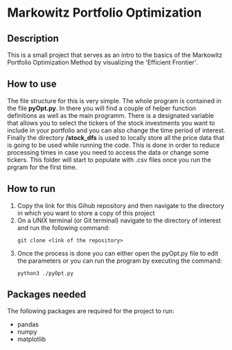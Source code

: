 # Markowitz Portfolio Optimization

## Description
This is a small project that serves as an intro to the basics of the Markowitz Portfolio Optimization Method by visualizing the 'Efficient Frontier'.

## How to use
The file structure for this is very simple. The whole program is contained in the file **pyOpt.py**. In there you will find a couple of helper function definitions as well as the main programm. There is a designated variable that allows you to select the tickers of the stock investments you want to include in your portfolio and you can also change the time period of interest. 
Finally the directory **/stock_dfs** is used to locally store all the price data that is going to be used while running the code. This is done in order to reduce processing times in case you need to access the data or change some tickers. This folder will start to populate with .csv files once you run the prgram for the first time. 

## How to run
1. Copy the link for this Gihub repository and then navigate to the directory in which you want to store a copy of this project
2. On a UNIX terminal (or Git terminal) navigate to the directory of interest and run the following command:
    ```
    git clone <link of the repository>
    ```
3. Once the process is done you can either open the pyOpt.py file to edit the parameters or you can run the program by executing the command:
    ```
    python3 ./pyOpt.py
    ```

## Packages needed
The following packages are required for the project to run:
* pandas
* numpy
* matplotlib
